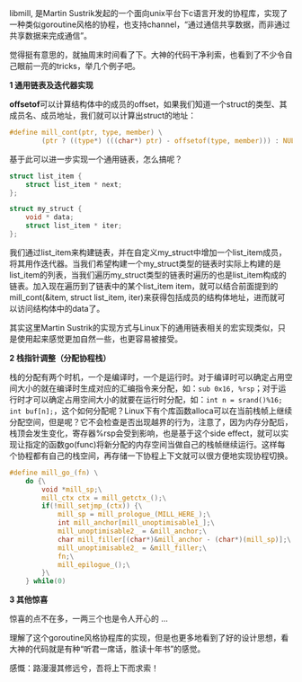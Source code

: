 libmill, 是Martin Sustrik发起的一个面向unix平台下c语言开发的协程库，实现了一种类似goroutine风格的协程，也支持channel，“通过通信共享数据，而非通过共享数据来完成通信”。

觉得挺有意思的，就抽周末时间看了下。大神的代码干净利索，也看到了不少令自己眼前一亮的tricks，举几个例子吧。

**1 通用链表及迭代器实现**

**offsetof**可以计算结构体中的成员的offset，如果我们知道一个struct的类型、其成员名、成员地址，我们就可以计算出struct的地址：
```c
#define mill_cont(ptr, type, member) \
        (ptr ? ((type*) (((char*) ptr) - offsetof(type, member))) : NULL)
```

基于此可以进一步实现一个通用链表，怎么搞呢？

```c
struct list_item {
    struct list_item * next;
};

struct my_struct {
    void * data; 
    struct list_item * iter;
};
```

我们通过list_item来构建链表，并在自定义my_struct中增加一个list_item成员，将其用作迭代器。当我们希望构建一个my_struct类型的链表时实际上构建的是list_item的列表，当我们遍历my_struct类型的链表时遍历的也是list_item构成的链表。加入现在遍历到了链表中的某个list_item item，就可以结合前面提到的mill_cont(&item, struct list_item, iter)来获得包括成员的结构体地址，进而就可以访问结构体中的data了。

其实这里Martin Sustrik的实现方式与Linux下的通用链表相关的宏实现类似，只是使用起来感觉更加自然一些，也更容易被接受。

**2 栈指针调整（分配协程栈）**

栈的分配有两个时机，一个是编译时，一个是运行时。对于编译时可以确定占用空间大小的就在编译时生成对应的汇编指令来分配，如：```sub 0x16, %rsp```；对于运行时才可以确定占用空间大小的就要在运行时分配，如：```int n = srand()%16; int buf[n];```，这个如何分配呢？Linux下有个库函数alloca可以在当前栈帧上继续分配空间，但是呢？它不会检查是否出现越界的行为，注意了，因为内存分配后，栈顶会发生变化，寄存器%rsp会受到影响，也是基于这个side effect，就可以实现让指定的函数go(func)将新分配的内存空间当做自己的栈帧继续运行。这样每个协程都有自己的栈空间，再存储一下协程上下文就可以很方便地实现协程切换。

```c
#define mill_go_(fn) \
    do {\
        void *mill_sp;\
        mill_ctx ctx = mill_getctx_();\
        if(!mill_setjmp_(ctx)) {\
            mill_sp = mill_prologue_(MILL_HERE_);\
            int mill_anchor[mill_unoptimisable1_];\
            mill_unoptimisable2_ = &mill_anchor;\
            char mill_filler[(char*)&mill_anchor - (char*)(mill_sp)];\
            mill_unoptimisable2_ = &mill_filler;\
            fn;\
            mill_epilogue_();\
        }\
    } while(0)
```

**3 其他惊喜**

惊喜的点不在多，一两三个也是令人开心的 ...

理解了这个goroutine风格协程库的实现，但是也更多地看到了好的设计思想，看大神的代码就是有种“听君一席话，胜读十年书”的感觉。

感慨：路漫漫其修远兮，吾将上下而求索！



